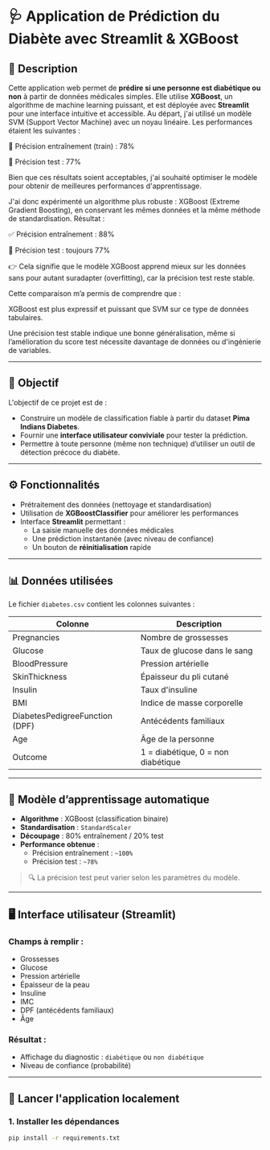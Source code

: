 # 🩺 Application de Prédiction du Diabète avec Streamlit & XGBoost

## 📌 Description

Cette application web permet de **prédire si une personne est diabétique ou non** à partir de données médicales simples. Elle utilise **XGBoost**, un algorithme de machine learning puissant, et est déployée avec **Streamlit** pour une interface intuitive et accessible.
Au départ, j'ai utilisé un modèle SVM (Support Vector Machine) avec un noyau linéaire. Les performances étaient les suivantes :

🎯 Précision entraînement (train) : 78%

🧪 Précision test : 77%

Bien que ces résultats soient acceptables, j'ai souhaité optimiser le modèle pour obtenir de meilleures performances d'apprentissage.

J'ai donc expérimenté un algorithme plus robuste : XGBoost (Extreme Gradient Boosting), en conservant les mêmes données et la même méthode de standardisation. Résultat :

✅ Précision entraînement : 88%

🧪 Précision test : toujours 77%

👉 Cela signifie que le modèle XGBoost apprend mieux sur les données sans pour autant suradapter (overfitting), car la précision test reste stable.

Cette comparaison m’a permis de comprendre que :

XGBoost est plus expressif et puissant que SVM sur ce type de données tabulaires.

Une précision test stable indique une bonne généralisation, même si l’amélioration du score test nécessite davantage de données ou d'ingénierie de variables.

---

## 🎯 Objectif

L'objectif de ce projet est de :
- Construire un modèle de classification fiable à partir du dataset **Pima Indians Diabetes**.
- Fournir une **interface utilisateur conviviale** pour tester la prédiction.
- Permettre à toute personne (même non technique) d’utiliser un outil de détection précoce du diabète.

---

## ⚙️ Fonctionnalités

- Prétraitement des données (nettoyage et standardisation)
- Utilisation de **XGBoostClassifier** pour améliorer les performances
- Interface **Streamlit** permettant :
  - La saisie manuelle des données médicales
  - Une prédiction instantanée (avec niveau de confiance)
  - Un bouton de **réinitialisation** rapide

---

## 📊 Données utilisées

Le fichier `diabetes.csv` contient les colonnes suivantes :

| Colonne           | Description                                |
|-------------------|---------------------------------------------|
| Pregnancies       | Nombre de grossesses                        |
| Glucose           | Taux de glucose dans le sang               |
| BloodPressure     | Pression artérielle                         |
| SkinThickness     | Épaisseur du pli cutané                     |
| Insulin           | Taux d'insuline                             |
| BMI               | Indice de masse corporelle                  |
| DiabetesPedigreeFunction (DPF) | Antécédents familiaux               |
| Age               | Âge de la personne                          |
| Outcome           | 1 = diabétique, 0 = non diabétique          |

---

## 🧠 Modèle d’apprentissage automatique

- **Algorithme** : XGBoost (classification binaire)
- **Standardisation** : `StandardScaler`
- **Découpage** : 80% entraînement / 20% test
- **Performance obtenue** :
  - Précision entraînement : `~100%`
  - Précision test : `~78%`

> 🔍 La précision test peut varier selon les paramètres du modèle.

---

## 🖥️ Interface utilisateur (Streamlit)

### Champs à remplir :
- Grossesses
- Glucose
- Pression artérielle
- Épaisseur de la peau
- Insuline
- IMC
- DPF (antécédents familiaux)
- Âge

### Résultat :
- Affichage du diagnostic : `diabétique` ou `non diabétique`
- Niveau de confiance (probabilité)

---

## 🚀 Lancer l'application localement

### 1. Installer les dépendances

```bash
pip install -r requirements.txt
